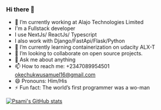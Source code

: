### Hi there 👋




- 🔭 I’m currently working at Alajo Technologies Limited
-    I'm a Fullstack developer
-    I use NextJs/ ReactJs/ Typescript
-    I also work with Django/FastApi/Flask/Python
- 🌱 I’m currently learning containerization on udacity ALX-T
- 👯 I’m looking to collaborate on open source projects.
- 💬 Ask me about anything
- 📫 How to reach me: +2347089954501 okechukwusamuel16@gmail.com
- 😄 Pronouns: Him/His
- ⚡ Fun fact: The world’s first programmer was a wo-man

[![Psami's GitHub stats](https://github-readme-stats.vercel.app/api?username=Psami-wondah&show_icons=true&theme=dark&count_private=true)](https://github.com/Psami-wondah/github-readme-stats&show_icons=true&theme=dark&count_private=true)


